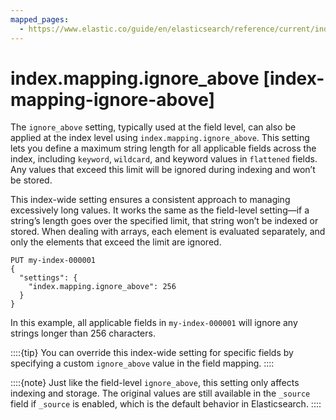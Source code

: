 ```yaml
---
mapped_pages:
  - https://www.elastic.co/guide/en/elasticsearch/reference/current/index-mapping-ignore-above.html
---
```


# index.mapping.ignore_above [index-mapping-ignore-above]

The `ignore_above` setting, typically used at the field level, can also be applied at the index level using `index.mapping.ignore_above`. This setting lets you define a maximum string length for all applicable fields across the index, including `keyword`, `wildcard`, and keyword values in `flattened` fields. Any values that exceed this limit will be ignored during indexing and won’t be stored.

This index-wide setting ensures a consistent approach to managing excessively long values. It works the same as the field-level setting—if a string’s length goes over the specified limit, that string won’t be indexed or stored. When dealing with arrays, each element is evaluated separately, and only the elements that exceed the limit are ignored.

```console
PUT my-index-000001
{
  "settings": {
    "index.mapping.ignore_above": 256
  }
}
```

In this example, all applicable fields in `my-index-000001` will ignore any strings longer than 256 characters.

::::{tip}
You can override this index-wide setting for specific fields by specifying a custom `ignore_above` value in the field mapping.
::::


::::{note}
Just like the field-level `ignore_above`, this setting only affects indexing and storage. The original values are still available in the `_source` field if `_source` is enabled, which is the default behavior in Elasticsearch.
::::


